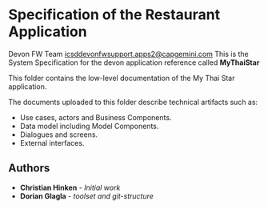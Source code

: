 # Specification of the Restaurant Application

Devon FW Team icsddevonfwsupport.apps2@capgemini.com
This is the System Specification for the devon application reference called **MyThaiStar**

This folder contains the low-level documentation of the My Thai Star application. 

The documents uploaded to this folder describe technical artifacts such as:
  - Use cases, actors and Business Components. 
  - Data model including Model Components.
  - Dialogues and screens. 
  - External interfaces.


## Authors

* **Christian Hinken** - *Initial work*
* **Dorian Glagla** - *toolset and git-structure*
